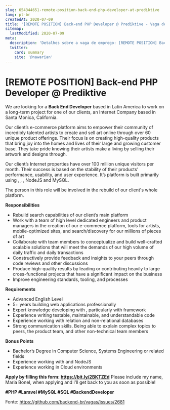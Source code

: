 ```yaml
---
slug: 654344651-remote-position-back-end-php-developer-at-prediktive
lang: pt-br
createdAt: 2020-07-09
title: '[REMOTE POSITION] Back-end PHP Developer @ Prediktive - Vaga de Emprego'
sitemap:
  lastModified: 2020-07-09
meta:
  description: 'Detalhes sobre a vaga de emprego: [REMOTE POSITION] Back-end PHP Developer @ Prediktive'
  twitter:
    card: summary
    site: '@nawarian'
---
```


# [REMOTE POSITION] Back-end PHP Developer @ Prediktive

We are looking for a **Back End  Developer** based in Latin America to work on a long-term project for one of our clients, an Internet Company based in Santa Monica, California.

Our client’s e-commerce platform aims to empower their community of incredibly talented artists to create and sell art online through over 60 unique product offerings. Their focus is on creating high-quality products that bring joy into the homes and lives of their large and growing customer base. They take pride knowing their artists make a living by selling their artwork and designs through.

Our client’s Internet properties have over 100 million unique visitors per month. Their success is based on the stability of their products’ performance, usability, and user experience. It’s platform is built primarily using , , , NodeJS and MySQL.

The person in this role will be involved in the rebuild of our client's whole platform.

**Responsibilities**
- Rebuild search capabilities of our client’s main platform
- Work with a team of high level dedicated engineers and product managers in the creation of our e-commerce platform, tools for artists, mobile-optimized sites, and search/discovery for our millions of pieces of art
- Collaborate with team members to conceptualize and build well-crafted scalable solutions that will meet the demands of our high volume of daily traffic and daily transactions
- Constructively provide feedback and insights to your peers through code reviews and other discussions
- Produce high-quality results by leading or contributing heavily to large cross-functional projects that have a significant impact on the business
- Improve engineering standards, tooling, and processes

**Requirements**
- Advanced English Level
- 5+ years building web applications professionally
- Expert knowledge developing with , particularly with  framework
- Experience writing testable, maintainable, and understandable code
- Experience working with relation and non-relational databases
- Strong communication skills. Being able to explain complex topics to peers, the product team, and other non-technical team members

**Bonus Points**
- Bachelor’s Degree in Computer Science, Systems Engineering or related fields
- Experience working with  and NodeJS
- Experience working in Cloud environments

**Apply by filling this form: https://bit.ly/2BKTZEd** 
Please include my name, Maria Bonel, when applying and I'll get back to you as soon as possible!

**#PHP #Laravel #MySQL #SQL #BackendDeveloper** 

Fonte: https://github.com/backend-br/vagas/issues/2681